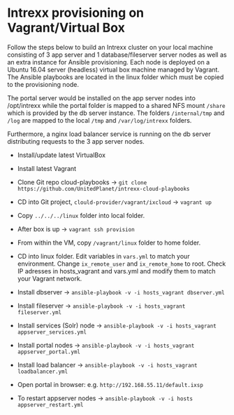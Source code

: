 # Intrexx provisioning on Vagrant/Virtual Box

Follow the steps below to build an Intrexx cluster on your local machine consisting of 3 app server and 1 database/fileserver server nodes as well as an extra instance for Ansible provisioning. Each node is deployed on a Ubuntu 16.04 server (headless) virtual box machine managed by Vagrant. The Ansible playbooks are located in the linux folder which must be copied to the provisioning node.

The portal server would be installed on the app server nodes into /opt/intrexx while the portal folder is mapped to a shared NFS mount `/share` which is provided by the db server instance. The folders `/internal/tmp` and `/log` are mapped to the local `/tmp` and `/var/log/intrexx` folders.

Furthermore, a nginx load balancer service is running on the db server distributing requests to the 3 app server nodes.

- Install/update latest VirtualBox

- Install latest Vagrant

- Clone Git repo cloud-playbooks -> `git clone https://github.com/UnitedPlanet/intrexx-cloud-playbooks`

- CD into Git project, `clould-provider/vagrant/ixcloud` -> `vagrant up`

- Copy `../../../linux` folder into local folder.

- After box is up -> `vagrant ssh provision`

- From within the VM, copy `/vagrant/linux` folder to home folder.

- CD into linux folder. Edit variables in `vars.yml` to match your environment. Change `ix_remote_user` and `ix_remote_home` to root. Check IP adresses in hosts_vagrant and vars.yml and modify them to match your Vagrant network.

- Install dbserver -> `ansible-playbook -v -i hosts_vagrant dbserver.yml`

- Install fileserver -> `ansible-playbook -v -i hosts_vagrant fileserver.yml`

- Install services (Solr) node -> `ansible-playbook -v -i hosts_vagrant appserver_services.yml`

- Install portal nodes -> `ansible-playbook -v -i hosts_vagrant appserver_portal.yml`

- Install load balancer -> `ansible-playbook -v -i hosts_vagrant loadbalancer.yml`

- Open portal in browser: e.g. `http://192.168.55.11/default.ixsp`

- To restart appserver nodes -> `ansible-playbook -v -i hosts appserver_restart.yml`